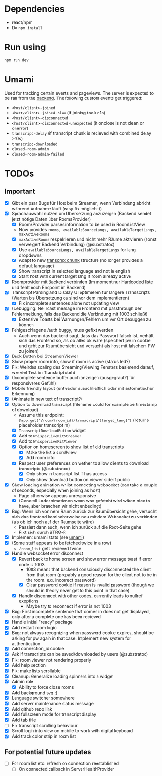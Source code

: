# Dependencies
- react/npm
- Do `npm install`

# Run using
```bash
npm run dev
```

# Umami
Used for tracking certain events and pageviews. The server is expected to be ran from the [backend](https://github.com/substratoo/realtime-translation-backend#umami). The following custom events get triggered:
- `<host/client>-joined`
- `<host/client>-joined-slow` (if joining took >1s)
- `<host/client>-disconnected`
- `<host/client>-disconnected-unexpected` (if onclose is not clean or onerror)
- `transcript-delay` (if transcript chunk is recieved with combined delay >10s)
- `transcript-downloaded`
- `closed-room-admin`
- `closed-room-admin-failed`

# TODOs
## Important
- [x] Gibt ein paar Bugs für Host beim Streamen, wenn Verbindung abricht während Aufnahme läuft (easy fix möglich :))
- [x] Sprachauswahl nutzen um Übersetzung anzuzeigen (Backend sendet jetzt nötige Daten über RoomsProvider)
    - [x] RoomsProvider parses information to be used in RoomListView
    - Now provides `rooms, availableSourceLangs, availableTargetLangs, maxActiveRooms`
    - [x] `maxActiveRooms` respektieren und nicht mehr Räume aktivieren (sonst verweigert Backend Verbindung) (@substratoo)
    - [x] Use `availableSourceLangs, availableTargetLangs` for lang dropdowns
    - [x] Adapt to new [transcript chunk](https://github.com/substratoo/realtime-translation-backend#transcript-chunk) structure (no longer provides a default language)
    - [x] Show transcript in selected language and not in english
    - [x] Start host with current target lang if room already active
- [x] Roomprovider mit Backend verbinden (Im moment nur Hardcoded liste und fehlt noch Endpoint im Backend)
- [x] Transcript Parsing and Display UI optimieren für längere Transscripts (Warten bis Übersetzung da sind vor dem Implementieren)
    - [x] Fix incomplete sentences alone not updating view
- [x] (Debugging: Ne Toast message im Frontend mit passthrough der Fehlermeldung, falls das Backend die Verbindung mit 1003 schließt)
    - [x] Extensive Toasts bei Warnungen/Fehlern um vor Ort debuggen zu können
- [x] Fehlgeschlagene /auth buggy, muss gefixt werden
    - Auch wenn das backend sagt, dass das Passwort falsch ist, verhält sich das Frontend so, als ob alles ok wäre (speichert pw in cookie und geht zur Raumübersicht und versucht als host mit falschem PW zu joinen)
- [x] Back Button bei Streamer/Viewer
- [x] Show proper room info, show if room is active (status led?)
- [x] Fix: Weirdes scaling des Streaming/Viewing Fensters basierend darauf, wie viel Text im Transkript steht
- [x] (Incomplete sentence buffer auch anzeigen (ausgegraut?) für responsiveres Gefühl)
- [x] Mobile friendly layout (entweder ausschließlich oder mit automatischer Erkennung)
- [x] (Animate in new text of transcript?)
- [x] Option to download transcript (filename could for example be timestamp of download)
    - Assume this endpoint: `@app.get("/room/{room_id}/transcript/{target_lang}")` (returns placeholder transcript rn)
    - [x] `TranscriptDownloadButton` widget
    - [x] Add to `WhisperLiveKitStreamer`
    - [x] Add to `WhisperLiveKitViewer`
    - [x] Option on homescreen to show list of old transcripts
        - [x] Make the list a scrollview
        - [x] Add room info
    - [x] Respect user preferences on wether to allow clients to download transcripts (@substratoo)
        - [x] Only show in transcript list if has access
        - [x] Only show download button on viewer side if public
- [x] Show loading animation whilst connecting websocket (can take a couple of seconds, especially when joining as host)
    - Page otherwise appears unresponsive
    - [x] (Generell Ladeanimationen wenn was gefetcht wird wären nice to have, aber brauchen wir nicht unbedingt)
- [x] Bug: Wenn ich von nem Raum zurück zur Raumübersicht gehe, versucht sich das frontend komischerweise neu mit dem Websocket zu verbinden (als ob ich noch auf der Raumseite wäre)
    - Passiert dann auch, wenn ich zurück auf die Root-Seite gehe
    - Fixt sich durch STRG-R
- [x] Implement umami stats (see [umami](#umami))
- [x] (Some stuff appears to be fetched twice in a row)
    - `/room_list` gets recieved twice
- [x] Handle websocket error disconnect
    - [x] Revert back to home screen and show error message toast if error code is 1003
        - 1003 means that backend consciously disconnected the client from that room (propably a good reason for the client not to be in the room, e.g. incorrect password)
        - [x] Clear password cookie if reason is invalid password (though we should in theory never get to this point in that case)
    - [x] Handle disconnect with other codes, currently leads to nullref exeptions
        - Maybe try to reconnect if error is not 1003
- [x] Bug: First incomplete sentence that comes in does not get displayed, only after a complete one has been recieved
- [x] Handle initial "ready" package
- [x] Add restart room logic
- [x] Bug: not always recognizing when password cookie expires, should be asking for pw again in that case. Implement new system for authentication
- [x] Add connection_id cookie
- [x] Ask if transcripts can be saved/downloaded by users (@substratoo)
- [x] Fix: room viewer not rendering properly
- [x] Add help section
- [x] Fix: make lists scrollable
- [x] Cleanup: Generalize loading spinners into a widget
- [x] Admin role
    - [x] Ability to force close rooms
- [x] Add background svg :)
- [x] Language switcher somewhere
- [x] Add server maintenance status message
- [x] Add github repo link
- [x] Add fullscreen mode for transcript display
- [x] Add tab title
- [ ] Fix transcript scrolling behaviour
- [x] Scroll login into view on mobile to work with digital keyboard
- [x] Add track color strip in room list

## For potential future updates
- [ ] For room list etc: refresh on connection reestablished
    - [ ] On connected callback in ServerHealthProvider
